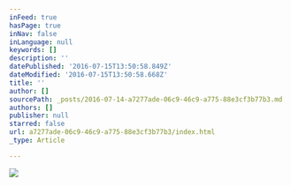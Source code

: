```yaml
---
inFeed: true
hasPage: true
inNav: false
inLanguage: null
keywords: []
description: ''
datePublished: '2016-07-15T13:50:58.849Z'
dateModified: '2016-07-15T13:50:58.668Z'
title: ''
author: []
sourcePath: _posts/2016-07-14-a7277ade-06c9-46c9-a775-88e3cf3b77b3.md
authors: []
publisher: null
starred: false
url: a7277ade-06c9-46c9-a775-88e3cf3b77b3/index.html
_type: Article

---
```

![](https://the-grid-user-content.s3-us-west-2.amazonaws.com/4cf5fbda-be3e-461e-afba-d1540b79b75e.jpg)